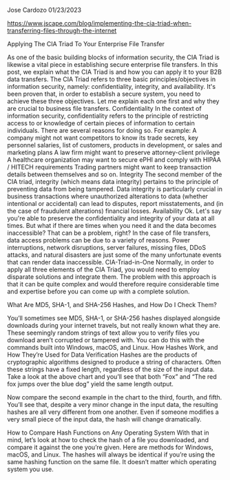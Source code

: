 Jose Cardozo
01/23/2023

https://www.jscape.com/blog/implementing-the-cia-triad-when-transferring-files-through-the-internet



Applying The CIA Triad To Your Enterprise File Transfer

As one of the basic building blocks of information security, the CIA Triad is likewise a vital piece in establishing secure enterprise file transfers. In this post, we explain what the CIA Triad is and how you can apply it to your B2B data transfers.
The CIA Triad refers to three basic principles/objectives in information security, namely: confidentiality, integrity, and availability. It's been proven that, in order to establish a secure system, you need to achieve these three objectives. Let me explain each one first and why they are crucial to business file transfers.
Confidentiality
In the context of information security, confidentiality refers to the principle of restricting access to or knowledge of certain pieces of information to certain individuals. There are several reasons for doing so. For example:
  A company might not want competitors to know its trade secrets, key personnel salaries, list of customers, products in development, or sales and marketing plans
  A law firm might want to preserve attorney-client privilege
  A healthcare organization may want to secure ePHI and comply with HIPAA / HITECH requirements
  Trading partners might want to keep transaction details between themselves and so on.
Integrity
The second member of the CIA triad, integrity (which means data integrity) pertains to the principle of preventing data from being tampered. Data integrity is particularly crucial in business transactions where unauthorized alterations to data (whether intentional or accidental) can lead to disputes, report misstatements, and (in the case of fraudulent alterations) financial losses.
Availability
Ok. Let's say you're able to preserve the confidentiality and integrity of your data at all times. But what if there are times when you need it and the data becomes inaccessible? That can be a problem, right? In the case of file transfers, data access problems can be due to a variety of reasons. Power interruptions, network disruptions, server failures, missing files, DDoS attacks, and natural disasters are just some of the many unfortunate events that can render data inaccessible.
CIA-Triad-in-One
Normally, in order to apply all three elements of the CIA Triad, you would need to employ disparate solutions and integrate them. The problem with this approach is that it can be quite complex and would therefore require considerable time and expertise before you can come up with a complete solution.



What Are MD5, SHA-1, and SHA-256 Hashes, and How Do I Check Them?

You’ll sometimes see MD5, SHA-1, or SHA-256 hashes displayed alongside downloads during your internet travels, but not really known what they are. These seemingly random strings of text allow you to verify files you download aren’t corrupted or tampered with. You can do this with the commands built into Windows, macOS, and Linux.
How Hashes Work, and How They’re Used for Data Verification
Hashes are the products of cryptographic algorithms designed to produce a string of characters. Often these strings have a fixed length, regardless of the size of the input data. Take a look at the above chart and you’ll see that both “Fox” and “The red fox jumps over the blue dog” yield the same length output.

Now compare the second example in the chart to the third, fourth, and fifth. You’ll see that, despite a very minor change in the input data, the resulting hashes are all very different from one another. Even if someone modifies a very small piece of the input data, the hash will change dramatically.

How to Compare Hash Functions on Any Operating System
With that in mind, let’s look at how to check the hash of a file you downloaded, and compare it against the one you’re given. Here are methods for Windows, macOS, and Linux. The hashes will always be identical if you’re using the same hashing function on the same file. It doesn’t matter which operating system you use.
